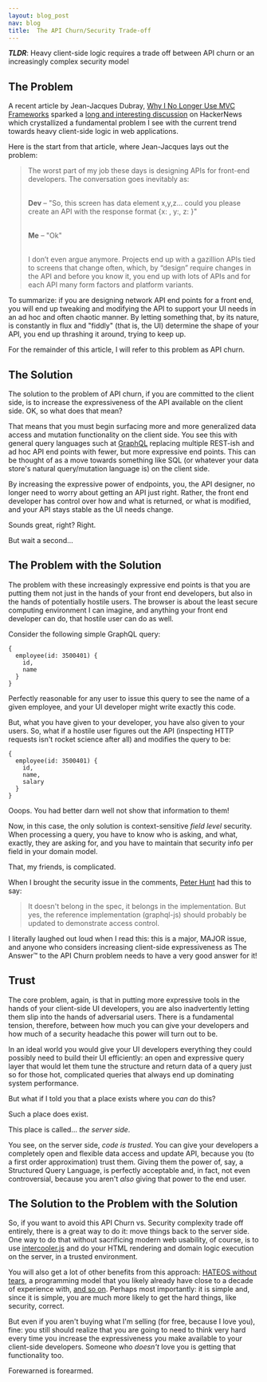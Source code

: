 ```yaml
---
layout: blog_post
nav: blog
title:  The API Churn/Security Trade-off
---
```


***TLDR***: Heavy client-side logic requires a trade off between API churn or an increasingly complex security
model

## The Problem

A recent article by Jean-Jacques Dubray, [Why I No Longer Use MVC Frameworks](http://www.infoq.com/articles/no-more-mvc-frameworks)
sparked a [long and interesting discussion](https://news.ycombinator.com/item?id=11104356) on HackerNews which crystallized
a fundamental problem I see with the current trend towards heavy client-side logic in web applications.

Here is the start from that article, where Jean-Jacques lays out the problem:

> The worst part of my job these days is designing APIs for front-end developers. The conversation goes inevitably as:<br/><br/>
>
>  **Dev** – "So, this screen has data element x,y,z… could you please create an API with the response format {x: , y:, z: }"<br/><br/>
>
>  **Me** – "Ok"<br/><br/>
>
>  I don’t even argue anymore. Projects end up with a gazillion APIs tied to screens that change often, which, by “design” 
>  require changes in the API and before you know it, you end up with lots of APIs and for each API many form factors and 
>  platform variants.

To summarize: if you are designing network API end points for a front end, you will end up tweaking and modifying the API
to support your UI needs in an ad hoc and often chaotic manner.  By letting something that, by its nature, is constantly
in flux and "fiddly" (that is, the UI) determine the shape of your API, you end up thrashing it around, trying to keep up.

For the remainder of this article, I will refer to this problem as API churn.

## The Solution

The solution to the problem of API churn, if you are committed to the client side, is to increase the expressiveness of
the API available on the client side.  OK, so what does that mean?

That means that you must begin surfacing more and more generalized data access and mutation functionality on the client
side.  You see this with general query languages such at [GraphQL](http://graphql.org/) replacing multiple REST-ish and 
ad hoc API end points with fewer, but more expressive end points.  This can be thought of as a move towards something
like SQL (or whatever your data store's natural query/mutation language is) on the client side.

By increasing the expressive power of endpoints, you, the API designer, no longer need to worry about getting an 
API just right.  Rather, the front end developer has control over how and what is returned, or what is modified, and your
API stays stable as the UI needs change.

Sounds great, right?  Right.

But wait a second&#8230;

## The Problem with the Solution

The problem with these increasingly expressive end points is that you are putting them not just in the hands of your
front end developers, but also in the hands of potentially hostile users.  The browser is about the least secure computing 
environment I can imagine, and anything your front end developer can do, that hostile user can do as well.

Consider the following simple GraphQL query:

    {
      employee(id: 3500401) {
        id,
        name
      }
    }

Perfectly reasonable for any user to issue this query to see the name of a given employee, and your UI developer might
write exactly this code.  

But, what you have given to your developer, you have also given to your users.  So, what if a hostile user figures out the
API (inspecting HTTP requests isn't rocket science after all) and modifies the query to be:

    {
      employee(id: 3500401) {
        id,
        name,
        salary
      }
    }

Ooops.  You had better darn well not show that information to them!

Now, in this case, the only solution is context-sensitive *field level* security.  When processing a query, you have to 
know who is asking, and what, exactly, they are asking for, and you have to maintain that security info per field in your 
domain model.

That, my friends, is complicated.

When I brought the security issue in the comments, [Peter Hunt](https://twitter.com/floydophone) had this to say:

> It doesn't belong in the spec, it belongs in the implementation. But yes, the reference implementation (graphql-js) 
> should probably be updated to demonstrate access control.

I literally laughed out loud when I read this: this is a major, MAJOR issue, and anyone who considers increasing
client-side expressiveness as The Answer™ to the API Churn problem needs to have a very good answer for it!

## Trust

The core problem, again, is that in putting more expressive tools in the hands of your client-side UI developers, you 
are also inadvertently letting them slip into the hands of adversarial users.  There is a fundamental tension, therefore,
between how much you can give your developers and how much of a security headache this power will turn out to be.

In an ideal world you would give your UI developers everything they could possibly need to build their UI efficiently:
an open and expressive query layer that would let them tune the structure and return data of a query just so for those
hot, complicated queries that always end up dominating system performance.

But what if I told you that a place exists where you *can* do this?

Such a place does exist.  

This place is called... *the server side*.

You see, on the server side, *code is trusted*.  You can give your developers a completely open and flexible data access and
update API, because you (to a first order approximation) trust them.  Giving them the power of, say, a Structured 
Query Language, is perfectly acceptable and, in fact, not even controversial, because you aren't *also* giving that
power to the end user.

## The Solution to the Problem with the Solution

So, if you want to avoid this API Churn vs. Security complexity trade off entirely, there is a great way to do it: move
things back to the server side.  One way to do that without sacrificing modern web usability, of course, is to use 
[intercooler.js](http://intercoolerjs.org) and do your HTML rendering and domain logic execution on the server, in a 
trusted environment.

You will also get a lot of other benefits from this approach: [HATEOS without tears](http://intercoolerjs.org/2016/01/18/rescuing-rest.html), 
a programming model that you likely already have close to a decade of experience
with, [and so on](http://intercoolerjs.org/2016/01/01/n-reasons-to-try-intercooler-this-year.html).  Perhaps most 
importantly: it is simple and, since it is simple, you are much more likely to get the hard things, like security, correct.

But even if you aren't buying what I'm selling (for free, because I love you), fine: you still should realize that you 
are going to need to think very hard every time you increase the expressiveness you make available to your client-side
developers.  Someone who *doesn't* love you is getting that functionality too.

Forewarned is forearmed.